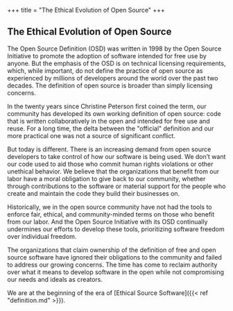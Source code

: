 +++
title = "The Ethical Evolution of Open Source"
+++

## The Ethical Evolution of Open Source

The Open Source Definition (OSD) was written in 1998 by the Open Source Initiative to promote the adoption of software intended for free use by anyone. But the emphasis of the OSD is on technical licensing requirements, which, while important, do not define the practice of open source as experienced by millions of developers around the world over the past two decades. The definition of open source is broader than simply licensing concerns.

In the twenty years since Christine Peterson first coined the term, our community has developed its own working definition of open source: code that is written collaboratively in the open and intended for free use and reuse. For a long time, the delta between the "official" definition and our more practical one was not a source of significant conflict.

But today is different. There is an increasing demand from open source developers to take control of how our software is being used. We don’t want our code used to aid those who commit human rights violations or other unethical behavior. We believe that the organizations that benefit from our labor have a moral obligation to give back to our community, whether through contributions to the software or material support for the people who create and maintain the code they build their businesses on.

Historically, we in the open source community have not had the tools to enforce fair, ethical, and community-minded terms on those who benefit from our labor. And the Open Source Initiative with its OSD continually undermines our efforts to develop these tools, prioritizing software freedom over individual freedom.

The organizations that claim ownership of the definition of free and open source software have ignored their obligations to the community and failed to address our growing concerns. The time has come to reclaim authority over what it means to develop software in the open while not compromising our needs and ideals as creators.

We are at the beginning of the era of [Ethical Source Software]({{< ref "definition.md" >}}).
